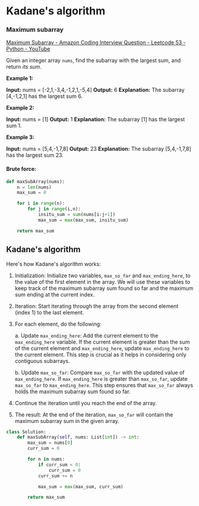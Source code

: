 # Kadane's algorithm

### Maximum subarray

[Maximum Subarray - Amazon Coding Interview Question - Leetcode 53 - Python - YouTube](https://www.youtube.com/watch?v=5WZl3MMT0Eg)

Given an integer array `nums`, find the subarray with the largest sum, and return *its sum*.

**Example 1:**

**Input:** nums = [-2,1,-3,4,-1,2,1,-5,4]
**Output:** 6
**Explanation:** The subarray [4,-1,2,1] has the largest sum 6.

**Example 2:**

**Input:** nums = [1]
**Output:** 1
**Explanation:** The subarray [1] has the largest sum 1.

**Example 3:**

**Input:** nums = [5,4,-1,7,8]
**Output:** 23
**Explanation:** The subarray [5,4,-1,7,8] has the largest sum 23.

#### Brute force:

```python
def maxSubArray(nums):
    n = len(nums)
    max_sum = 0

    for i in range(n):
        for j in range(i,n):
            insitu_sum = sum(nums[i:j+1])
            max_sum = max(max_sum, insitu_sum)

    return max_sum
```

## Kadane's algorithm

Here's how Kadane's algorithm works:

1. Initialization: Initialize two variables, `max_so_far` and `max_ending_here`, to the value of the first element in the array. We will use these variables to keep track of the maximum subarray sum found so far and the maximum sum ending at the current index.

2. Iteration: Start iterating through the array from the second element (index 1) to the last element.

3. For each element, do the following:
   
   a. Update `max_ending_here`: Add the current element to the `max_ending_here` variable. If the current element is greater than the sum of the current element and `max_ending_here`, update `max_ending_here` to the current element. This step is crucial as it helps in considering only contiguous subarrays.
   
   b. Update `max_so_far`: Compare `max_so_far` with the updated value of `max_ending_here`. If `max_ending_here` is greater than `max_so_far`, update `max_so_far` to `max_ending_here`. This step ensures that `max_so_far` always holds the maximum subarray sum found so far.

4. Continue the iteration until you reach the end of the array.

5. The result: At the end of the iteration, `max_so_far` will contain the maximum subarray sum in the given array.

```python
class Solution:
    def maxSubArray(self, nums: List[int]) -> int:
        max_sum = nums[0]
        curr_sum = 0

        for n in nums:
            if curr_sum < 0:
                curr_sum = 0
            curr_sum += n

            max_sum = max(max_sum, curr_sum)

        return max_sum
```
